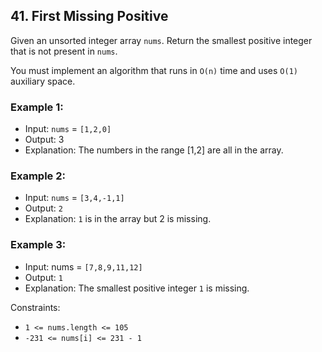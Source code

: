 ## 41. First Missing Positive

Given an unsorted integer array `nums`. Return the smallest positive integer that is not present in `nums`.

You must implement an algorithm that runs in `O(n)` time and uses `O(1)` auxiliary space.

### Example 1:

- Input: `nums` = `[1,2,0]`
- Output: 3
- Explanation: The numbers in the range [1,2] are all in the array.

### Example 2:

- Input: `nums` = `[3,4,-1,1]`
- Output: `2`
- Explanation: `1` is in the array but 2 is missing.

### Example 3:

- Input: nums = `[7,8,9,11,12]`
- Output: `1`
- Explanation: The smallest positive integer `1` is missing.

Constraints:

- `1 <= nums.length <= 105`
- `-231 <= nums[i] <= 231 - 1`
